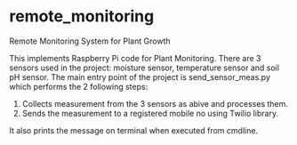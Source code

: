 # remote_monitoring
Remote Monitoring System for Plant Growth

This implements Raspberry Pi code for Plant Monitoring. There are 3 sensors used in 
the project: moisture sensor, temperature sensor and soil pH sensor. The main entry
point of the project is send_sensor_meas.py which performs the 2 following steps:

1. Collects measurement from the 3 sensors as abive and processes them.
2. Sends the measurement to a registered mobile no using Twilio library.

It also prints the message on terminal when executed from cmdline.
